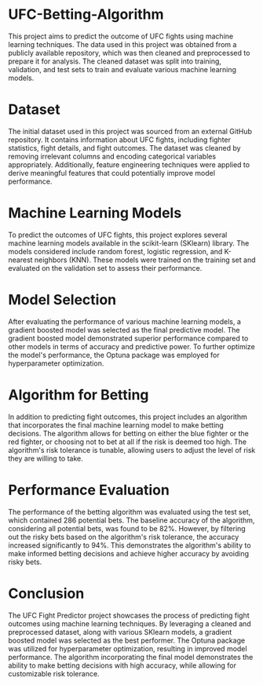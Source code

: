 # UFC-Betting-Algorithm
This project aims to predict the outcome of UFC fights using machine learning techniques. The data used in this project was obtained from a publicly available repository, which was then cleaned and preprocessed to prepare it for analysis. The cleaned dataset was split into training, validation, and test sets to train and evaluate various machine learning models.

# Dataset
The initial dataset used in this project was sourced from an external GitHub repository. It contains information about UFC fights, including fighter statistics, fight details, and fight outcomes. The dataset was cleaned by removing irrelevant columns and encoding categorical variables appropriately. Additionally, feature engineering techniques were applied to derive meaningful features that could potentially improve model performance.

# Machine Learning Models
To predict the outcomes of UFC fights, this project explores several machine learning models available in the scikit-learn (SKlearn) library. The models considered include random forest, logistic regression, and K-nearest neighbors (KNN). These models were trained on the training set and evaluated on the validation set to assess their performance.

# Model Selection
After evaluating the performance of various machine learning models, a gradient boosted model was selected as the final predictive model. The gradient boosted model demonstrated superior performance compared to other models in terms of accuracy and predictive power. To further optimize the model's performance, the Optuna package was employed for hyperparameter optimization.

# Algorithm for Betting
In addition to predicting fight outcomes, this project includes an algorithm that incorporates the final machine learning model to make betting decisions. The algorithm allows for betting on either the blue fighter or the red fighter, or choosing not to bet at all if the risk is deemed too high. The algorithm's risk tolerance is tunable, allowing users to adjust the level of risk they are willing to take.

# Performance Evaluation
The performance of the betting algorithm was evaluated using the test set, which contained 286 potential bets. The baseline accuracy of the algorithm, considering all potential bets, was found to be 82%. However, by filtering out the risky bets based on the algorithm's risk tolerance, the accuracy increased significantly to 94%. This demonstrates the algorithm's ability to make informed betting decisions and achieve higher accuracy by avoiding risky bets.

# Conclusion
The UFC Fight Predictor project showcases the process of predicting fight outcomes using machine learning techniques. By leveraging a cleaned and preprocessed dataset, along with various SKlearn models, a gradient boosted model was selected as the best performer. The Optuna package was utilized for hyperparameter optimization, resulting in improved model performance. The algorithm incorporating the final model demonstrates the ability to make betting decisions with high accuracy, while allowing for customizable risk tolerance.
